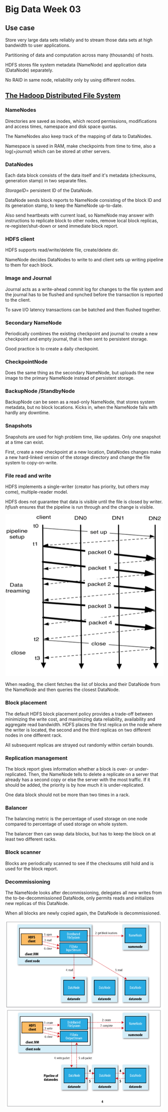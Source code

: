 # Big Data Week 03

## Use case
Store very large data sets reliably and to stream those data sets at high bandwidth to user applications.

Partitioning of data and computation across many (thousands) of hosts.

HDFS stores file system metadata (NameNode) and application data (DataNode) separately. 

No RAID in same node,  reliability only by using different nodes.

## [The Hadoop Distributed File System](https://doi.org/10.1109/MSST.2010.5496972)

### NameNodes
Directories are saved as inodes, which record permissions, modifications and access times, namespace and disk space quotas.

The NameNodes also keep track of the mapping of data to DataNodes.

Namespace is saved in RAM, make checkpoints from time to time, also a log(=*journal*) which can be stored at other servers.
### DataNodes
Each data block consists of the data itself and it's metadata (checksums, generation stamp) in two separate files.

*StorageID*= persistent ID of the DataNode.

DataNode sends block reports to NameNode consisting of the block ID and its generation stamp, to keep the NameNode up-to-date.

Also send heartbeats with current load, so NameNode may answer with instructions to replicate block to other nodes, remove local block replicas, re-register/shut-down or send immediate block report.

### HDFS client
HDFS supports read/write/delete file, create/delete dir.

NameNode decides DataNodes to write to and client sets up writing pipeline to them for each block. 
### Image and Journal
Journal acts as a write-ahead commit log for changes to the file system and the journal has to be flushed and synched before the transaction is reported to the client.

To save I/O latency transactions can be batched and then flushed together.

### Secondary NameNode
Periodically combines the existing checkpoint and journal to create a new checkpoint and empty journal, that is then sent to persistent storage.

Good practice is to create a daily checkpoint.
### CheckpointNode
Does the same thing as the secondary NameNode, but uploads the new image to the primary NameNode instead of persistent storage.

### BackupNode /StandbyNode
BackupNode can be seen as a read-only NameNode, that stores system metadata, but no block locations. Kicks in, when the NameNode fails with hardly any downtime.

### Snapshots
Snapshots are used for high problem time, like updates. Only one snapshot at a time can exist.

First, create a new checkpoint at a new location, DataNodes changes make a new hard-linked version of the storage directory and change the file system to copy-on-write.

### File read and write
HDFS implements a single-writer (creator has priority, but others may come), multiple-reader model.

HDFS does not guarantee that data is visible until the file is closed by writer. *hflush* ensures that the pipeline is run through and the change is visible.

![This is for ONE block, hflush used on packet 4](../images/03_pipeline.PNG)

When reading, the client fetches the list of blocks and their DataNode from the NameNode and then queries the closest DataNode.

### Block placement
The default HDFS block placement policy provides a trade-off between minimizing the write cost, and maximizing data reliability, availability and aggregate read bandwidth.   HDFS places the first replica on the node where the writer is located, the second and the third replicas on two different nodes in one different rack.

All subsequent replicas are strayed out randomly within certain bounds.

### Replication management
The block report gives information whether a block is over- or under-replicated. Then, the NameNode tells to delete a replicate on a server that already has a second copy or else the server with the most traffic. If it should be added, the priority is by how much it is under-replicated.

One data block should not be more than two times in a rack.

### Balancer
The balancing metric is the percentage of used storage on one node compared to percentage of used storage on whole system.

The balancer then can swap data blocks, but has to keep the block on at least two different racks.

### Block scanner
Blocks are periodically scanned to see if the checksums still hold and is used for the block report.

### Decommissioning
The NameNode looks after decommissioning, delegates all new writes from the to-be-decommissioned DataNode, only permits reads and initializes new replicas of this DataNode.

When all blocks are newly copied again, the DataNode is decommissioned.

![Block read](../images/03_read.PNG)
![Block write](../images/03_write.PNG)
